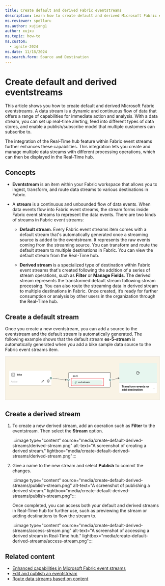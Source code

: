 ```yaml
---
title: Create default and derived Fabric eventstreams
description: Learn how to create default and derived Microsoft Fabric eventstreams.
ms.reviewer: spelluru
ms.author: xujiang1
author: xujxu
ms.topic: how-to
ms.custom:
  - ignite-2024
ms.date: 11/18/2024
ms.search.form: Source and Destination
---
```


# Create default and derived eventstreams

This article shows you how to create default and derived Microsoft Fabric eventstreams. A data stream is a dynamic and continuous flow of data that offers a range of capabilities for immediate action and analysis. With a data stream, you can set up real-time alerting, feed into different types of data stores, and enable a publish/subscribe model that multiple customers can subscribe to.

The integration of the Real-Time hub feature within Fabric event streams further enhances these capabilities. This integration lets you create and manage multiple data streams with different processing operations, which can then be displayed in the Real-Time hub.



## Concepts

- **Eventstream** is an item within your Fabric workspace that allows you to ingest, transform, and route data streams to various destinations in Fabric.

- A **stream** is a continuous and unbounded flow of data events. When data events flow into Fabric event streams, the stream forms inside Fabric event streams to represent the data events. There are two kinds of streams in Fabric event streams:

  - **Default stream**. Every Fabric event streams item comes with a default stream that's automatically generated once a streaming source is added to the eventstream. It represents the raw events coming from the streaming source. You can transform and route the default stream to multiple destinations in Fabric. You can view the default stream from the Real-Time hub.

  - **Derived stream** is a specialized type of destination within Fabric event streams that's created following the addition of a series of stream operations, such as **Filter** or **Manage Fields**. The derived stream represents the transformed default stream following stream processing. You can also route the streaming data in derived stream to multiple destinations in Fabric. Once created, it’s ready for further consumption or analysis by other users in the organization through the Real-Time hub.

## Create a default stream

Once you create a new eventstream, you can add a source to the eventstream and the default stream is automatically generated. The following example shows that the default stream **es-5-stream** is automatically generated when you add a bike sample data source to the Fabric event streams item.

![A screenshot of an automatically generated default stream.](media/create-default-derived-streams/default-stream.png)

## Create a derived stream

1. To create a new derived stream, add an operation such as **Filter** to the eventstream. Then select the **Stream** option.

    :::image type="content" source="media/create-default-derived-streams/derived-stream.png" alt-text="A screenshot of creating a derived stream." lightbox="media/create-default-derived-streams/derived-stream.png":::
1. Give a name to the new stream and select **Publish** to commit the changes.

    :::image type="content" source="media/create-default-derived-streams/publish-stream.png" alt-text="A screenshot of publishing a derived stream." lightbox="media/create-default-derived-streams/publish-stream.png":::

   Once completed, you can access both your default and derived streams in Real-Time hub for further use, such as previewing the stream or adding destinations to flow the stream to.

    :::image type="content" source="media/create-default-derived-streams/access-stream.png" alt-text="A screenshot of accessing a derived stream in Real-Time hub." lightbox="media/create-default-derived-streams/access-stream.png":::

## Related content

- [Enhanced capabilities in Microsoft Fabric event streams](overview.md)
- [Edit and publish an eventstream](edit-publish.md)
- [Route data streams based on content](route-events-based-on-content.md)
